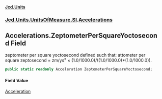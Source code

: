 #### [Jcd.Units](index.md 'index')
### [Jcd.Units.UnitsOfMeasure.SI](Jcd.Units.UnitsOfMeasure.SI.md 'Jcd.Units.UnitsOfMeasure.SI').[Accelerations](Accelerations.md 'Jcd.Units.UnitsOfMeasure.SI.Accelerations')

## Accelerations.ZeptometerPerSquareYoctosecond Field

zeptometer per square yoctosecond defined such that: attometer per square zeptosecond = zm/ys² × (1.0/1000.0)/((1.0/1000.0)*(1.0/1000.0)).

```csharp
public static readonly Acceleration ZeptometerPerSquareYoctosecond;
```

#### Field Value
[Acceleration](Acceleration.md 'Jcd.Units.UnitTypes.Acceleration')